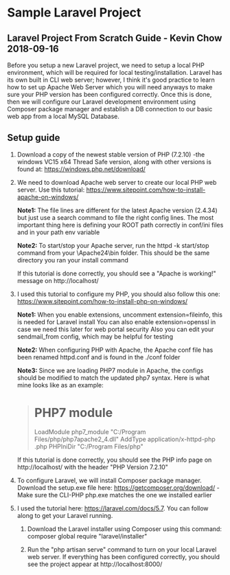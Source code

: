 # Sample Laravel Project

## Laravel Project From Scratch Guide - Kevin Chow 2018-09-16

Before you setup a new Laravel project, we need to setup a local PHP environment,
which will be required for local testing/installation. Laravel has its own built in
CLI web server; however, I think it's good practice to learn how to set up Apache Web Server
which you will need anyways to make sure your PHP version has been configured correctly.
Once this is done, then we will configure our Laravel development environment using Composer
package manager and establish a DB connection to our basic web app from a local MySQL Database.

## Setup guide

1. Download a copy of the newest stable version of PHP (7.2.10)
    -the windows VC15 x64 Thread Safe version, along with other versions is found at:
    https://windows.php.net/download/

2. We need to download Apache web server to create our local PHP web server. Use this tutorial:
    https://www.sitepoint.com/how-to-install-apache-on-windows/

    **Note1:** The file lines are different for the latest Apache version (2.4.34) but just use
    a search command to file the right config lines. The most important thing here is defining
    your ROOT path correctly in conf/ini files and in your path env variable

    **Note2:** To start/stop your Apache server, run the httpd -k start/stop command from your
    \Apache24\bin folder. This should be the same directory you ran your install command

    If this tutorial is done correctly, you should see a "Apache is working!" message on
    http://localhost/

3. I used this tutorial to configure my PHP, you should also follow this one:
    https://www.sitepoint.com/how-to-install-php-on-windows/

    **Note1:** When you enable extensions, uncomment extension=fileinfo, this is needed for Laravel install
    You can also enable extension=openssl in case we need this later for web portal security
    Also you can edit your sendmail_from config, which may be helpful for testing

    **Note2:** When configuring PHP with Apache, the Apache conf file has been renamed httpd.conf
    and is found in the ./conf folder

    **Note3:** Since we are loading PHP7 module in Apache, the configs should be modified to match
    the updated php7 syntax. Here is what mine looks like as an example:

    > # PHP7 module
    > LoadModule php7_module "C:/Program Files/php/php7apache2_4.dll"
    > AddType application/x-httpd-php .php
    > PHPIniDir "C:/Program Files/php"

    If this tutorial is done correctly, you should see the PHP info page on
    http://localhost/ with the header "PHP Version 7.2.10"

4. To configure Laravel, we will install Composer package manager. Download the setup.exe file here:
    https://getcomposer.org/download/
    -Make sure the CLI-PHP php.exe matches the one we installed earlier

5. I used the tutorial here: https://laravel.com/docs/5.7. You can follow along to get your Laravel running.

    1. Download the Laravel installer using Composer using this command:
     composer global require "laravel/installer"

    2. Run the "php artisan serve" command to turn on your local Laravel web server.
    If everything has been configured correctly, you should see the project appear at http://localhost:8000/
    